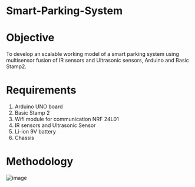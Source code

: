 # Smart-Parking-System


# Objective
To develop an scalable working model of a smart parking system using multisensor fusion of IR sensors and Ultrasonic sensors, Arduino and Basic Stamp2.

# Requirements

1. Arduino UNO board
2. Basic Stamp 2
3. Wifi module for communication NRF 24L01
4. IR sensors and Ultrasonic Sensor
5. Li-ion 9V battery
6. Chassis

# Methodology

![image](https://user-images.githubusercontent.com/9202531/221016787-40c54824-b9d3-4806-8639-8e65d7df3b49.png)
